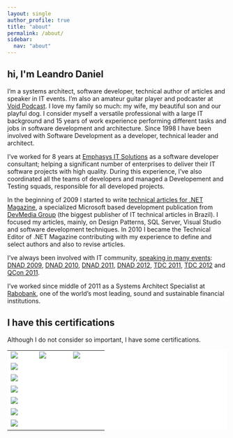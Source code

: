 ```yaml
---
layout: single
author_profile: true
title: "about"
permalink: /about/
sidebar:
  nav: "about"
---
```


## hi, I'm Leandro Daniel

I’m a systems architect, software developer, technical author of articles and speaker in IT events. I’m also an amateur guitar player and podcaster at [Void Podcast](http://voidpodcast.com/). I love my family so much: my wife, my beautiful son and our playful dog. I consider myself a versatile professional with a large IT background and 15 years of work experience performing different tasks and jobs in software development and architecture. Since 1998 I have been involved with Software Development as a developer, technical leader and architect.

I’ve worked for 8 years at [Emphasys IT Solutions](http://www.emphasys.com.br) as a software developer consultant; helping a significant number of enterprises to deliver their IT software projects with high quality. During this experience, I’ve also coordinated all the teams of developers and managed a Developement and Testing squads, responsible for all developed projects.

In the beginning of 2009 I started to write [technical articles for .NET Magazine](http://leandrodaniel.com/artigo/), a specialized Microsoft based development publication from [DevMedia Group](https://www.devmedia.com.br/perfil/leandro-daniel-1) (the biggest publisher of IT technical articles in Brazil). I focused my articles, mainly, on Design Patterns, SQL Server, Visual Studio and software development techniques. In 2010 I became the Technical Editor of .NET Magazine contributing with my experience to define and select authors and also to revise articles.

I’ve always been involved with IT community, [speaking in many events](http://reverb.leandrodaniel.com/category/Palestras): [DNAD 2009](http://leandrodaniel.com/category/net-architects/), [DNAD 2010](http://leandrodaniel.com/category/net-architects/), [DNAD 2011](http://leandrodaniel.com/category/net-architects/), [DNAD 2012](http://leandrodaniel.com/category/net-architects/), [TDC 2011](http://leandrodaniel.com/category/eventos/), [TDC 2012](http://leandrodaniel.com/category/eventos/) and [QCon 2011](http://leandrodaniel.com/?s=qconsp). 

I’ve worked since middle of 2011 as a Systems Architect Specialist at [Rabobank](http://www.rabobank.com), one of the world’s most leading, sound and sustainable financial institutions.

## I have this certifications

Although I do not consider so important, I have some certifications.

<table cellspacing="0" cellpadding="0" style="border:0px; width:100%; background-color:#FFFFFF; color:#FFFFFF;">
  <tr>
    <td>
<img src="http://leandrodaniel.com/wp-content/uploads/2012/10/MCP.gif " alt="MCP" title="MCP" />&nbsp;&nbsp;&nbsp;<img src="http://leandrodaniel.com/wp-content/uploads/2012/10/MCAD.gif" alt="MCAD" title="MCAD" />&nbsp;&nbsp;&nbsp;<img src="http://leandrodaniel.com/wp-content/uploads/2012/10/MCSD.gif" alt="MCSD" title="MCSD" /> 
  <tr>
    <td>
<img src="http://leandrodaniel.com/wp-content/uploads/2012/10/MCITPrgb_1257.png" alt="MCITP" title="MCITP" />
</td>
  </tr>
      <tr>
    <td>
<img src="http://leandrodaniel.com/wp-content/uploads/2012/10/mct.png" alt="MCT" title="MCT" />
</td>
  </tr>
      <tr>
    <td>
      <img src="http://leandrodaniel.com/wp-content/uploads/2012/10/MCTSrgb_1271_1.png" alt="MCTS" title="MCTS" />
</td>
  </tr>
      <tr>
    <td>
<img src="http://leandrodaniel.com/wp-content/uploads/2012/10/csm.png" alt="CSM" title="CSM" />
</td>
  </tr>
      <tr>
    <td>
<img src="http://leandrodaniel.com/wp-content/uploads/2014/06/PRINCE2-Practitioner-Training.jpg" alt="PRINCE2" title="PRINCE2" />
</td>
  </tr>
      <tr>
    <td>
<img src="http://leandrodaniel.com/wp-content/uploads/2014/06/PRINCE2-Foundation-Training.jpg" alt="PRINCE2" title="PRINCE2" />      
    </td>
  </tr>
</table>

